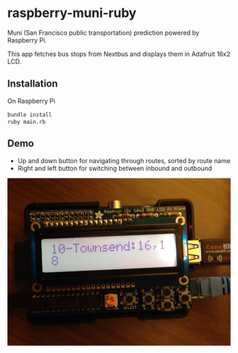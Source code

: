 raspberry-muni-ruby
==============

Muni (San Francisco public transportation) prediction powered by Raspberry Pi.

This app fetches bus stops from Nextbus and displays them in Adafruit 16x2 LCD.

Installation
-------

On Raspberry Pi
```
bundle install
ruby main.rb
```

Demo
-------

- Up and down button for navigating through routes, sorted by route name
- Right and left button for switching between inbound and outbound

![raspberry pi](https://github.com/zocoi/raspberry-muni-ruby/raw/master/rasp.jpg)



